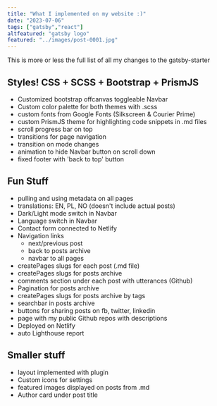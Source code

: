 ```yaml
---
title: "What I implemented on my website :)"
date: "2023-07-06"
tags: ["gatsby","react"]
altfeatured: "gatsby logo"
featured: "../images/post-0001.jpg"
---
```


This is more or less the full list of all my changes to the gatsby-starter

## Styles! CSS + SCSS + Bootstrap + PrismJS

- Customized bootstrap offcanvas toggleable Navbar
- Custom color palette for both themes with .scss
- custom fonts from Google Fonts (Silkscreen & Courier Prime)
- custom PrismJS theme for highlighting code snippets in .md files
- scroll progress bar on top
- transitions for page navigation
- transition on mode changes
- animation to hide Navbar button on scroll down
- fixed footer with 'back to top' button

## Fun Stuff

- pulling and using metadata on all pages
- translations: EN, PL, NO (doesn't include actual posts)
- Dark/Light mode switch in Navbar
- Language switch in Navbar
- Contact form connected to Netlify
- Navigation links
  - next/previous post
  - back to posts archive
  - navbar to all pages
- createPages slugs for each post (.md file)
- createPages slugs for posts archive
- comments section under each post with utterances (Github)
- Pagination for posts archive
- createPages slugs for posts archive by tags
- searchbar in posts archive
- buttons for sharing posts on fb, twitter, linkedin
- page with my public Github repos with descriptions
- Deployed on Netlify
- auto Lighthouse report

## Smaller stuff

- layout implemented with plugin
- Custom icons for settings
- featured images displayed on posts from .md
- Author card under post title
